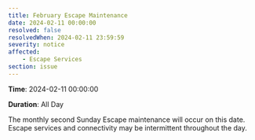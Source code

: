 ```yaml
---
title: February Escape Maintenance 
date: 2024-02-11 00:00:00
resolved: false
resolvedWhen: 2024-02-11 23:59:59
severity: notice
affected:
    - Escape Services
section: issue
---
```


**Time**: 2024-02-11 00:00:00

**Duration**: All Day

The monthly second Sunday Escape maintenance will occur on this date. Escape services and connectivity may be intermittent throughout the day.
